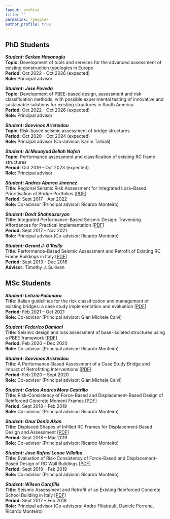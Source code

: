 ```yaml
---
layout: archive
title: ""
permalink: /people/
author_profile: true
---
```


## PhD Students
***Student: Serkan Hasanoglu***\
**Topic:** Development of tools and services for the advanced assessment of existing construction typologies in Europe\
**Period:** Oct 2022 - Oct 2026 (expected)\
**Role:** Principal advisor

***Student: Jose Poveda***\
**Topic:** Development of PBEE-based design, assessment and risk classification methods, with possible experimental testing of innovative and sustainable solutions for existing structures in South America\
**Period:** Oct 2022 - Oct 2026 (expected)\
**Role:** Principal advisor

***Student: Savvinos Aristeidou***\
**Topic:** Risk-based seismic assessment of bridge structures\
**Period:** Oct 2020 - Oct 2024 (expected)\
**Role:** Principal advisor (Co-advisor: Karim Tarbali)

***Student: Al Mouayad Bellah Nafeh***\
**Topic:** Performance assessment and classification of existing RC frame structures\
**Period:** Oct 2019 - Oct 2023 (expected)\
**Role:**	Principal advisor

***Student: Andres Abarca Jimenez***\
**Title:** Regional Seismic Risk Assessment for Integrated Loss–Based Prioritisation of Bridge Portfolios [[PDF](http://gerardjoreilly.github.io/files/Theses/2022-Abarca.pdf)]\
**Period:** Sept 2017 - Apr 2022\
**Role:** Co-advisor (Principal advisor: Ricardo Monteiro)

***Student:	Davit Shahnazaryan***\
**Title:**	Integrated Performance-Based Seismic Design: Traversing Affordances for Practical Implementation [[PDF](http://gerardjoreilly.github.io/files/Theses/2021-Shahnazaryan.pdf)]\
**Period:** Sept 2017 - Nov 2021\
**Role:**	Principal advisor (Co-advisor: Ricardo Monteiro)

***Student:	Gerard J. O'Reilly***\
**Title:**	Performance-Based Seismic Assessment and Retrofit of Existing RC Frame Buildings in Italy [[PDF](http://gerardjoreilly.github.io/files/Theses/2016_O'Reilly.pdf)]\
**Period:** Sept 2013 - Dec 2016\
**Advisor:**	Timothy J. Sullivan

## MSc Students
***Student: Letizia Palamara***\
**Title:** Italian guidelines for the risk classification and management of existing bridges: a case study implementation and evaluation [[PDF](http://gerardjoreilly.github.io/files/Theses/2020-Palamara.pdf)]\
**Period:** Feb 2021 – Oct 2021\
**Role:** Co-advisor (Principal advisor: Gian Michele Calvi)

***Student: Federico Damiani***\
**Title:** Seismic design and loss assessment of base-isolated structures using a PBEE framework [[PDF](http://gerardjoreilly.github.io/files/Theses/2020-Damiani.pdf)]\
**Period:** Feb 2020 – Dec 2020\
**Role:** Co-advisor (Principal advisor: Ricardo Monteiro)

***Student: Savvinos Aristeidou***\
**Title:** A Performance-Based Assessment of a Case Study Bridge and Impact of Retrofitting Interventions [[PDF](http://gerardjoreilly.github.io/files/Theses/2020_Aristeidou.pdf)]\
**Period:** Feb 2020 – Sept 2020\
**Role:** Co-advisor (Principal advisor: Gian Michele Calvi)

***Student: Carlos Andres Mora Castrillo***\
**Title:** Risk-Consistency of Force-Based and Displacement-Based Design of Reinforced Concrete Moment Frames [[PDF](http://gerardjoreilly.github.io/files/Theses/2019_Mora-Castrillo.pdf)]\
**Period:** Sept 2018 – Feb 2019\
**Role:** Co-advisor (Principal advisor: Ricardo Monteiro)

***Student: Onur Deniz Akan***\
**Title:** Displaced Shapes of Infilled RC Frames for Displacement-Based Design and Assessment [[PDF](http://gerardjoreilly.github.io/files/Theses/2019_Akan.pdf)]\
**Period:** Sept 2018 – Mar 2019\
**Role:** Co-advisor (Principal advisor: Ricardo Monteiro)

***Student: Jose Rafael Leone Villalba***\
**Title:** Evaluation of Risk-Consistency of Force-Based and Displacement-Based Design of RC Wall Buildings [[PDF](http://gerardjoreilly.github.io/files/Theses/2019_Leone-Villalba.pdf)]\
**Period:** Sept 2018 – Feb 2019\
**Role:** Co-advisor (Principal advisor: Ricardo Monteiro)

***Student: Wilson Carofilis***\
**Title:** Seismic Assessment and Retrofit of an Existing Reinforced Concrete School Building in Italy [[PDF](http://gerardjoreilly.github.io/files/Theses/2018_Carofilis.pdf)]\
**Period:** Sept 2017 – Feb 2018\
**Role:** Principal advisor (Co-advisors: Andre Filiatrault, Daniele Perrone, Ricardo Monteiro)
